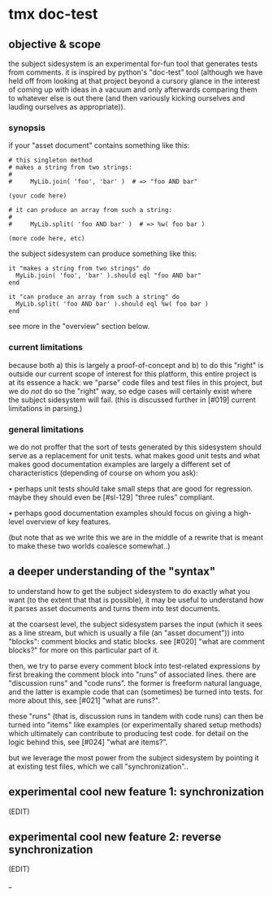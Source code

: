 # tmx doc-test

## objective & scope

the subject sidesystem is an experimental for-fun tool that generates
tests from comments. it is inspired by python's "doc-test" tool
(although we have held off from looking at that project beyond a cursory
glance in the interest of coming up with ideas in a vacuum and only
afterwards comparing them to whatever else is out there (and then
variously kicking ourselves and lauding ourselves as appropriate)).


### synopsis

if your "asset document" contains something like this:

    # this singleton method
    # makes a string from two strings:
    #
    #     MyLib.join( 'foo', 'bar' )  # => "foo AND bar"

    (your code here)

    # it can produce an array from such a string:
    #
    #     MyLib.split( 'foo AND bar' )  # => %w( foo bar )

    (more code here, etc)

the subject sidesystem can produce something like this:

    it "makes a string from two strings" do
      MyLib.join( 'foo', 'bar' ).should eql "foo AND bar"
    end

    it "can produce an array from such a string" do
      MyLib.split( 'foo AND bar' ).should eql %w( foo bar )
    end


see more in the "overview" section below.



### current limitations

because both a) this is largely a proof-of-concept and b) to do this
"right" is outside our current scope of interest for this platform,
this entire project is at its essence a hack: we "parse" code files and
test files in this project, but we do *not* do so the "right" way, so edge
cases will certainly exist where the subject sidesystem will fail.
(this is discussed further in [#019] current limitations in parsing.)



### general limitations

we do not proffer that the sort of tests generated by this sidesystem
should serve as a replacement for unit tests. what makes good unit tests
and what makes good documentation examples are largely a different set
of characteristics (depending of course on whom you ask):

  • perhaps unit tests should take small steps that are good for regression.
    maybe they should even be [#sl-129] "three rules" compliant.

  • perhaps good documentation examples should focus on giving a
    high-level overview of key features.

(but note that as we write this we are in the middle of a rewrite that
is meant to make these two worlds coalesce somewhat..)




## a deeper understanding of the "syntax"

to understand how to get the subject sidesystem to do exactly what you
want (to the extent that that is possible), it may be useful to
understand how it parses asset documents and turns them into test
documents.

at the coarsest level, the subject sidesystem parses the input (which it
sees as a line stream, but which is usually a file (an "asset document"))
into "blocks": comment blocks and static blocks. see [#020] "what are
comment blocks?" for more on this particular part of it.

then, we try to parse every comment block into test-related expressions
by first breaking the comment block into "runs" of associated lines.
there are "discussion runs" and "code runs". the former is freeform
natural language, and the latter is example code that can (sometimes) be
turned into tests. for more about this, see [#021] "what are runs?".

these "runs" (that is, discussion runs in tandem with code runs) can
then be turned into "items" like examples (or experimentally shared
setup methods) which ultimately can contribute to producing test code.
for detail on the logic behind this, see [#024] "what are items?".

but we leverage the most power from the subject sidesystem by pointing
it at existing test files, which we call "synchronization"..




## experimental cool new feature 1: synchronization

(EDIT)




## experimental cool new feature 2: reverse synchronization

(EDIT)

_
